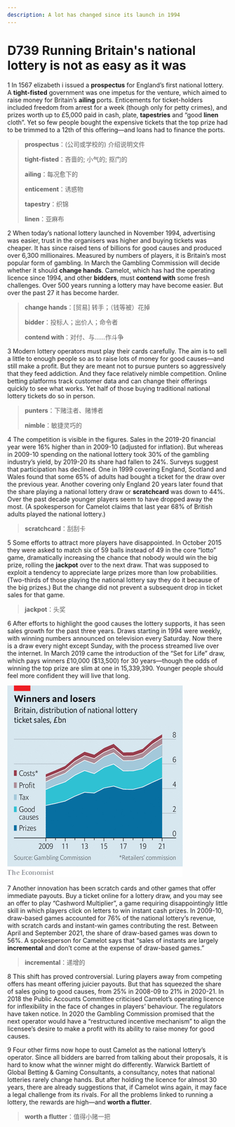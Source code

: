 ```yaml
---
description: A lot has changed since its launch in 1994
---
```


# D739 Running Britain's national lottery is not as easy as it was
1 In 1567 elizabeth i issued a **prospectus** for England’s first national lottery. A **tight-fisted** government was one impetus for the venture, which aimed to raise money for Britain’s **ailing** ports. Enticements for ticket-holders included freedom from arrest for a week (though only for petty crimes), and prizes worth up to £5,000 paid in cash, plate, **tapestries** and “good **linen** cloth”. Yet so few people bought the expensive tickets that the top prize had to be trimmed to a 12th of this offering—and loans had to finance the ports.

> **prospectus**：(公司或学校的) 介绍说明文件
>
> **tight-fisted**：吝啬的; 小气的; 抠门的
>
> **ailing**：每况愈下的
>
> **enticement**：诱惑物
>
> **tapestry**：织锦
>
> **linen**：亚麻布
>

2 When today’s national lottery launched in November 1994, advertising was easier, trust in the organisers was higher and buying tickets was cheaper. It has since raised tens of billions for good causes and produced over 6,300 millionaires. Measured by numbers of players, it is Britain’s most popular form of gambling. In March the Gambling Commission will decide whether it should **change hands**. Camelot, which has had the operating licence since 1994, and other **bidders**, must **contend with** some fresh challenges. Over 500 years running a lottery may have become easier. But over the past 27 it has become harder.

> **change hands**：[贸易] 转手；（钱等被）花掉
>
> **bidder**：投标人；出价人；命令者
>
> **contend with**：对付、与……作斗争
>

3 Modern lottery operators must play their cards carefully. The aim is to sell a little to enough people so as to raise lots of money for good causes—and still make a profit. But they are meant not to pursue punters so aggressively that they feed addiction. And they face relatively nimble competition. Online betting platforms track customer data and can change their offerings quickly to see what works. Yet half of those buying traditional national lottery tickets do so in person.

> **punters**：下赌注者、赌博者
>
> **nimble**：敏捷灵巧的
>

4 The competition is visible in the figures. Sales in the 2019-20 financial year were 16% higher than in 2009-10 (adjusted for inflation). But whereas in 2009-10 spending on the national lottery took 30% of the gambling industry’s yield, by 2019-20 its share had fallen to 24%. Surveys suggest that participation has declined. One in 1999 covering England, Scotland and Wales found that some 65% of adults had bought a ticket for the draw over the previous year. Another covering only England 20 years later found that the share playing a national lottery draw or **scratchcard** was down to 44%. Over the past decade younger players seem to have dropped away the most. (A spokesperson for Camelot claims that last year 68% of British adults played the national lottery.)

> **scratchcard**：刮刮卡
>

5 Some efforts to attract more players have disappointed. In October 2015 they were asked to match six of 59 balls instead of 49 in the core “lotto” game, dramatically increasing the chance that nobody would win the big prize, rolling the **jackpot** over to the next draw. That was supposed to exploit a tendency to appreciate large prizes more than low probabilities. (Two-thirds of those playing the national lottery say they do it because of the big prizes.) But the change did not prevent a subsequent drop in ticket sales for that game.

> **jackpot**：头奖
>

6 After efforts to highlight the good causes the lottery supports, it has seen sales growth for the past three years. Draws starting in 1994 were weekly, with winning numbers announced on television every Saturday. Now there is a draw every night except Sunday, with the process streamed live over the internet. In March 2019 came the introduction of the “Set for Life” draw, which pays winners £10,000 ($13,500) for 30 years—though the odds of winning the top prize are slim at one in 15,339,390. Younger people should feel more confident they will live that long.

![](./img/boxcnygGj0shKx8PBpY53TTu1lc.png)

7 Another innovation has been scratch cards and other games that offer immediate payouts. Buy a ticket online for a lottery draw, and you may see an offer to play “Cashword Multiplier”, a game requiring disappointingly little skill in which players click on letters to win instant cash prizes. In 2009-10, draw-based games accounted for 76% of the national lottery’s revenue, with scratch cards and instant-win games contributing the rest. Between April and September 2021, the share of draw-based games was down to 56%. A spokesperson for Camelot says that “sales of instants are largely **incremental** and don’t come at the expense of draw-based games.”

> **incremental**：递增的
>

8 This shift has proved controversial. Luring players away from competing offers has meant offering juicier payouts. But that has squeezed the share of sales going to good causes, from 25% in 2008-09 to 21% in 2020-21. In 2018 the Public Accounts Committee criticised Camelot’s operating licence for inflexibility in the face of changes in players’ behaviour. The regulators have taken notice. In 2020 the Gambling Commission promised that the next operator would have a “restructured incentive mechanism” to align the licensee’s desire to make a profit with its ability to raise money for good causes.

9 Four other firms now hope to oust Camelot as the national lottery’s operator. Since all bidders are barred from talking about their proposals, it is hard to know what the winner might do differently. Warwick Bartlett of Global Betting & Gaming Consultants, a consultancy, notes that national lotteries rarely change hands. But after holding the licence for almost 30 years, there are already suggestions that, if Camelot wins again, it may face a legal challenge from its rivals. For all the problems linked to running a lottery, the rewards are high—and **worth a flutter**.

> **worth a flutter**：值得小赌一把
>

